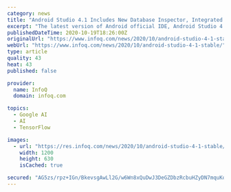 ```yaml
---
category: news
title: "Android Studio 4.1 Includes New Database Inspector, Integrated Emulator, TensorFlow Lite Bindings"
excerpt: "The latest version of Android official IDE, Android Studio 4.1, is now stable. Besides introducing new database inspector, integrated emulator, and better TensorFlow Lite support, it improve integration with Dagger and fixes over 2,"
publishedDateTime: 2020-10-19T18:26:00Z
originalUrl: "https://www.infoq.com/news/2020/10/android-studio-4-1-stable/"
webUrl: "https://www.infoq.com/news/2020/10/android-studio-4-1-stable/"
type: article
quality: 43
heat: 43
published: false

provider:
  name: InfoQ
  domain: infoq.com

topics:
  - Google AI
  - AI
  - TensorFlow

images:
  - url: "https://res.infoq.com/news/2020/10/android-studio-4-1-stable/en/headerimage/image9-1603126617867.jpg"
    width: 1200
    height: 630
    isCached: true

secured: "AG5zs/rpz+IGn/BkevsgAwLl2G/w6Wn8xQuDwJ3DeGZDbzRcbuHZyDN7mquKqofuM0kMP698w/x71cKkjYuuH+9zHHg0ar46Y1ApCJNSsatwlct7hLblCePNHnZPRMMyi++fEKCigKIzP6HU2MxmqQHz14hxhb50w9opB+MSiYw2TC/o81vSEtaVM8swJ/DuOtf/0IcusPckVvFUeBzeuwIXTVH1/pKlqmzBNAcWrCkBB13IPsJc7nutoUXMpjraPdq4VrWmEct53sXs/PSyNX+b1Xl/NAOSWqgfhobu/kaN7p0NarUul0S+1vAB5E32UuDHvLwu20u28comEoOOgWfSv2XiEx/Ekq0i2qrR7EE=;mVrU60jq3b7po1uTB9AV4Q=="
---
```


